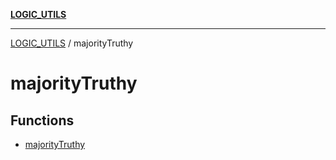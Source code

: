 [**LOGIC_UTILS**](../README.md)

***

[LOGIC_UTILS](../README.md) / majorityTruthy

# majorityTruthy

## Functions

- [majorityTruthy](functions/majorityTruthy.md)
